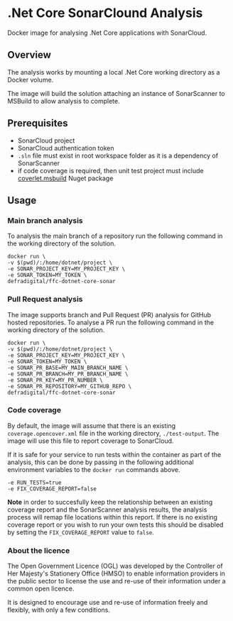 # .Net Core SonarClound Analysis
Docker image for analysing .Net Core applications with SonarCloud.

## Overview
The analysis works by mounting a local .Net Core working directory as a Docker volume.  

The image will build the solution attaching an instance of SonarScanner to MSBuild to allow analysis to complete.  

## Prerequisites
- SonarCloud project
- SonarCloud authentication token
- `.sln` file must exist in root workspace folder as it is a dependency of SonarScanner
- if code coverage is required, then unit test project must include [coverlet.msbuild](https://www.nuget.org/packages/coverlet.msbuild) Nuget package

## Usage
### Main branch analysis
To analysis the main branch of a repository run the following command in the working directory of the solution.

```
docker run \
-v $(pwd)/:/home/dotnet/project \
-e SONAR_PROJECT_KEY=MY_PROJECT_KEY \
-e SONAR_TOKEN=MY_TOKEN \
defradigital/ffc-dotnet-core-sonar
```

### Pull Request analysis
The image supports branch and Pull Request (PR) analysis for GitHub hosted repositories.  To analyse a PR run the following command in the working directory of the solution.

```
docker run \
-v $(pwd)/:/home/dotnet/project \
-e SONAR_PROJECT_KEY=MY_PROJECT_KEY \
-e SONAR_TOKEN=MY_TOKEN \
-e SONAR_PR_BASE=MY_MAIN_BRANCH_NAME \
-e SONAR_PR_BRANCH=MY_PR_BRANCH_NAME \
-e SONAR_PR_KEY=MY_PR_NUMBER \
-e SONAR_PR_REPOSITORY=MY_GITHUB_REPO \
defradigital/ffc-dotnet-core-sonar
```

### Code coverage
By default, the image will assume that there is an existing `coverage.opencover.xml` file in the working directory, `./test-output`.  The image will use this file to report coverage to SonarCloud.  

If it is safe for your service to run tests within the container as part of the analysis, this can be done by passing in the following additional environment variables to the `docker run` commands above.  

```
-e RUN_TESTS=true
-e FIX_COVERAGE_REPORT=false
```

**Note** in order to succesfully keep the relationship between an existing coverage report and the SonarScanner analysis results, the analysis process will remap file locations within this report.  If there is no existing coverage report or you wish to run your own tests this should be disabled by setting the `FIX_COVERAGE_REPORT` value to `false`.

### About the licence
The Open Government Licence (OGL) was developed by the Controller of Her Majesty's Stationery Office (HMSO) to enable information providers in the public sector to license the use and re-use of their information under a common open licence.

It is designed to encourage use and re-use of information freely and flexibly, with only a few conditions.
